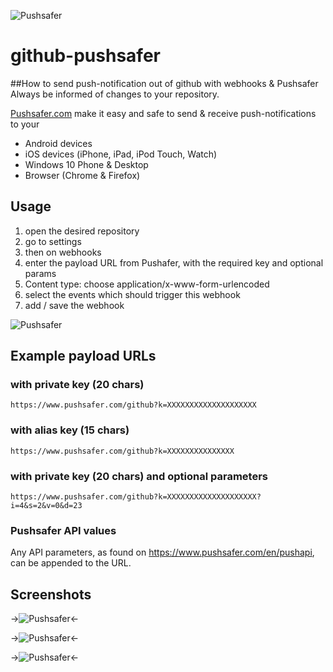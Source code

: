 ![Pushsafer](https://www.pushsafer.com/de/assets/logos/logo.png)
# github-pushsafer
##How to send push-notification out of github with webhooks &amp; Pushsafer
Always be informed of changes to your repository.

[Pushsafer.com](https://www.pushsafer.com) make it easy and safe to send &amp; receive push-notifications to your
- Android devices
- iOS devices (iPhone, iPad, iPod Touch, Watch)
- Windows 10 Phone & Desktop
- Browser (Chrome & Firefox)

## Usage
1. open the desired repository
2. go to settings
3. then on webhooks
4. enter the payload URL from Pushafer, with the required key and optional params
5. Content type: choose application/x-www-form-urlencoded
6. select the events which should trigger this webhook
7. add / save the webhook

![Pushsafer](https://www.pushsafer.com/de/assets/examples/github_add_webhook.jpg)

## Example payload URLs
### with private key (20 chars)

	https://www.pushsafer.com/github?k=XXXXXXXXXXXXXXXXXXXX
  
### with alias key (15 chars)

	https://www.pushsafer.com/github?k=XXXXXXXXXXXXXXX
  
### with private key (20 chars) and optional parameters

	https://www.pushsafer.com/github?k=XXXXXXXXXXXXXXXXXXXX?i=4&s=2&v=0&d=23

### Pushsafer API values

Any API parameters, as found on https://www.pushsafer.com/en/pushapi, can be appended to the URL.

## Screenshots
->![Pushsafer](https://www.pushsafer.com/de/assets/examples/github_push_notification.jpg)<-

->![Pushsafer](https://www.pushsafer.com/de/assets/examples/github_client.jpg)<-

->![Pushsafer](https://www.pushsafer.com/de/assets/examples/github_push_notification.jpg)<-
